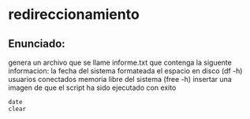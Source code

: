 # redireccionamiento
## Enunciado:
genera un archivo que se llame informe.txt que contenga la siguente informacion:
la fecha del sistema formateada 
el espacio en disco (df -h)
usuarios conectados
memoria libre del sistema (free -h)
insertar una imagen de que el script ha sido ejecutado con exito


```
date
clear
```
